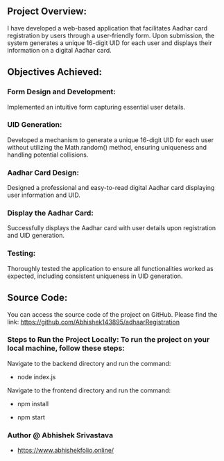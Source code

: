 ## Project Overview: 

I have developed a web-based application that facilitates Aadhar card registration by users through a user-friendly form. Upon submission, the system generates a unique 16-digit UID for each user and displays their information on a digital Aadhar card.

## Objectives Achieved:

### Form Design and Development: 

Implemented an intuitive form capturing essential user details.

### UID Generation: 

Developed a mechanism to generate a unique 16-digit UID for each user without utilizing the Math.random() method, ensuring uniqueness and handling potential collisions.

### Aadhar Card Design:

Designed a professional and easy-to-read digital Aadhar card displaying user information and UID.

### Display the Aadhar Card:

Successfully displays the Aadhar card with user details upon registration and UID generation.

### Testing:

Thoroughly tested the application to ensure all functionalities worked as expected, including consistent uniqueness in UID generation.

## Source Code: 

You can access the source code of the project on GitHub. Please find the link: https://github.com/Abhishek143895/adhaarRegistration


### Steps to Run the Project Locally: To run the project on your local machine, follow these steps:

Navigate to the backend directory and run the command:

- node index.js

Navigate to the frontend directory and run the command:

- npm install

- npm start

### Author @ Abhishek Srivastava
- https://www.abhishekfolio.online/
